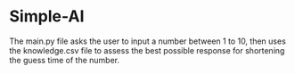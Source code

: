 # Simple-AI

The main.py file asks the user to input a number between 1 to 10, 
then uses the knowledge.csv file to assess the best possible response for shortening the guess time of the number.
